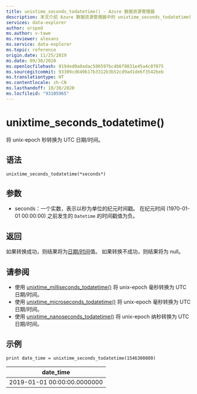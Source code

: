 ```yaml
---
title: unixtime_seconds_todatetime() - Azure 数据资源管理器
description: 本文介绍 Azure 数据资源管理器中的 unixtime_seconds_todatetime()。
services: data-explorer
author: orspod
ms.author: v-tawe
ms.reviewer: alexans
ms.service: data-explorer
ms.topic: reference
origin.date: 11/25/2019
ms.date: 09/30/2020
ms.openlocfilehash: 8194ed0a0adac586597bc4b6f8831e45a4c07075
ms.sourcegitcommit: 93309cd649b17b3312b3b52cd9ad1de6f3542beb
ms.translationtype: HT
ms.contentlocale: zh-CN
ms.lasthandoff: 10/30/2020
ms.locfileid: "93105965"
---
```

# <a name="unixtime_seconds_todatetime"></a>unixtime_seconds_todatetime()

将 unix-epoch 秒转换为 UTC 日期/时间。

## <a name="syntax"></a>语法

`unixtime_seconds_todatetime(*seconds*)`

## <a name="arguments"></a>参数

* seconds：一个实数，表示以秒为单位的纪元时间戳。 在纪元时间 (1970-01-01 00:00:00) 之前发生的 `Datetime` 的时间戳值为负。

## <a name="returns"></a>返回

如果转换成功，则结果将为[日期/时间](./scalar-data-types/datetime.md)值。 如果转换不成功，则结果将为 null。

## <a name="see-also"></a>请参阅

* 使用 [unixtime_milliseconds_todatetime()](unixtime-milliseconds-todatetimefunction.md) 将 unix-epoch 毫秒转换为 UTC 日期/时间。
* 使用 [unixtime_microseconds_todatetime()](unixtime-microseconds-todatetimefunction.md) 将 unix-epoch 毫秒转换为 UTC 日期/时间。
* 使用 [unixtime_nanoseconds_todatetime()](unixtime-nanoseconds-todatetimefunction.md) 将 unix-epoch 纳秒转换为 UTC 日期/时间。

## <a name="example"></a>示例

<!-- csl: https://help.kusto.chinacloudapi.cn/Samples  -->
```kusto
print date_time = unixtime_seconds_todatetime(1546300800)
```

|date_time|
|---|
|2019-01-01 00:00:00.0000000|
